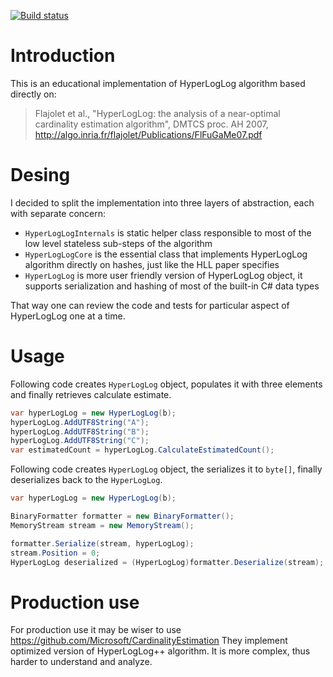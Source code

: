 [![Build status](https://ci.appveyor.com/api/projects/status/n007fpp6670n25q1?svg=true)](https://ci.appveyor.com/project/krajek/hyperloglog)

# Introduction

This is an educational implementation of HyperLogLog algorithm based directly on:

>Flajolet et al., "HyperLogLog: the analysis of a near-optimal cardinality estimation algorithm", DMTCS proc. AH 2007, http://algo.inria.fr/flajolet/Publications/FlFuGaMe07.pdf

# Desing

I decided to split the implementation into three layers of abstraction, each with separate concern:

 * `HyperLogLogInternals` is static helper class responsible to most of the low level stateless sub-steps of the algorithm
 * `HyperLogLogCore` is the essential class that implements HyperLogLog algorithm directly on hashes, just like the HLL paper specifies
 * `HyperLogLog` is more user friendly version of HyperLogLog object, it supports serialization and hashing of most of the built-in C# data types

That way one can review the code and tests for particular aspect of HyperLogLog one at a time.

# Usage

Following code creates `HyperLogLog` object, populates it with three elements and finally retrieves calculate estimate.

```C#
var hyperLogLog = new HyperLogLog(b);
hyperLogLog.AddUTF8String("A");
hyperLogLog.AddUTF8String("B");
hyperLogLog.AddUTF8String("C");
var estimatedCount = hyperLogLog.CalculateEstimatedCount();
```

Following code creates `HyperLogLog` object, the serializes it to `byte[]`, finally deserializes back to the `HyperLogLog`.

```C#
var hyperLogLog = new HyperLogLog(b);

BinaryFormatter formatter = new BinaryFormatter();
MemoryStream stream = new MemoryStream();

formatter.Serialize(stream, hyperLogLog);
stream.Position = 0;
HyperLogLog deserialized = (HyperLogLog)formatter.Deserialize(stream);
```

# Production use

For production use it may be wiser to use https://github.com/Microsoft/CardinalityEstimation
They implement optimized version of HyperLogLog++ algorithm. It is more complex, thus harder to understand and analyze.
